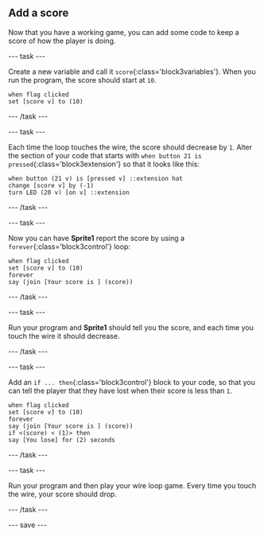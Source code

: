 ## Add a score

Now that you have a working game, you can add some code to keep a score of how the player is doing.

--- task ---

Create a new variable and call it `score`{:class='block3variables'}. When you run the program, the score should start at `10`.

```blocks3
when flag clicked
set [score v] to (10)
```

--- /task ---

--- task ---

Each time the loop touches the wire, the score should decrease by `1`. Alter the section of your code that starts with `when button 21 is pressed`{:class='block3extension'} so that it looks like this:

```blocks3
when button (21 v) is [pressed v] ::extension hat
change [score v] by (-1)
turn LED (20 v) [on v] ::extension
```

--- /task ---

--- task ---

Now you can have **Sprite1** report the score by using a `forever`{:class='block3control'} loop:

```blocks3
when flag clicked
set [score v] to (10)
forever
say (join [Your score is ] (score))
```

--- /task ---

--- task ---

Run your program and **Sprite1** should tell you the score, and each time you touch the wire it should decrease.

--- /task ---

--- task ---

Add an `if ... then`{:class='block3control'} block to your code, so that you can tell the player that they have lost when their score is less than `1`.

```blocks3
when flag clicked
set [score v] to (10)
forever
say (join [Your score is ] (score))
if <(score) < (1)> then
say [You lose] for (2) seconds
```

--- /task ---

--- task ---

Run your program and then play your wire loop game. Every time you touch the wire, your score should drop.

--- /task ---

--- save ---
